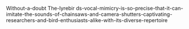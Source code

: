 Without-a-doubt The-lyrebir ds-vocal-mimicry-is-so-precise-that-it-can-imitate-the-sounds-of-chainsaws-and-camera-shutters-captivating-researchers-and-bird-enthusiasts-alike-with-its-diverse-repertoire